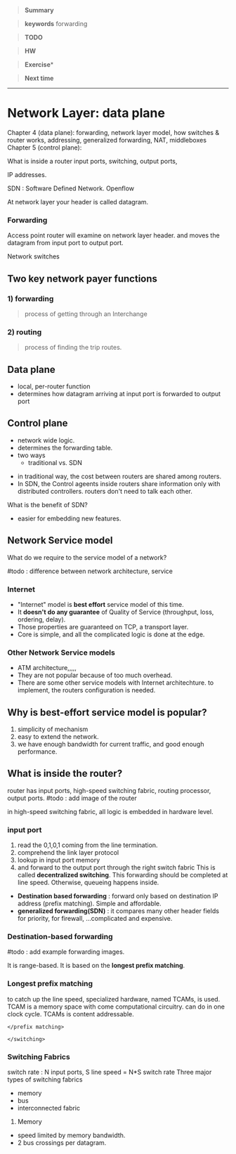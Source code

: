 >**Summary**
>

>**keywords**
>forwarding

>**TODO**
>

> **HW**
>


>**Exercise*** 


> **Next time**
>

*********
# Network Layer: data plane

Chapter 4 (data plane): forwarding, network layer model, how switches & router works, addressing, generalized forwarding, NAT, middleboxes
Chapter 5 (control plane): 

What is inside a router
input ports, switching, output ports, 

IP addresses.

SDN : Software Defined Network.
Openflow

At network layer your header is called datagram.

### Forwarding
Access point router will examine on network layer header.
and moves the datagram from input port to output port.

Network switches 

## Two key network payer functions
### 1) forwarding
> process of getting through an Interchange
### 2) routing
> process of finding the trip routes.



## Data plane
* local, per-router function
* determines how datagram arriving at input port is forwarded to output port

## Control plane
- network wide logic.
- determines the forwarding table.
- two ways
	- traditional vs. SDN

* in traditional way, the cost between routers are shared among routers.
* In SDN, the Control ageents inside routers share information only with distributed controllers. routers don't need to talk each other.

What is the benefit of SDN?
* easier for embedding new features.

## Network Service model

What do we require to the service model of a network?

#todo : difference between network architecture, service
### Internet
* "Internet" model is **best effort** service model of this time.
* It **doesn't do any guarantee** of Quality of Service (throughput, loss, ordering, delay). 
* Those properties are guaranteed on TCP, a transport layer.
* Core is simple, and all the complicated logic is done at the edge.

### Other Network Service models
* ATM architecture,,,,,
* They are not popular because of too much overhead.
* There are some other service models with Internet architechture. to implement, the routers  configuration is needed.

## Why is best-effort service model is popular?
1) simplicity of mechanism
2) easy to extend the network.
3) we have enough bandwidth for current traffic, and good enough performance. 

## What is inside the router?
router has input ports, high-speed switching fabric, routing processor, output ports.
#todo : add image of the router

in high-speed switching fabric, all logic is embedded in hardware level.

### input port
1) read the 0,1,0,1 coming from the line termination.
2) comprehend the link layer protocol
3) lookup in input port memory
4) and forward to the output port through the right switch fabric
This is called **decentralized switching**.
This forwarding should be completed at line speed. Otherwise, queueing happens inside.

* __Destination based forwarding__ : forward only based on destination IP address (prefix matching). Simple and affordable.
* __generalized forwarding(SDN)__ : it compares many other header fields for priority, for firewall, ...complicated and expensive.

### Destination-based forwarding
#todo : add example forwarding images.

It is range-based. It is based on the **longest prefix matching**. 

### Longest prefix matching
to catch up the line speed, specialized hardware, named TCAMs, is used.
TCAM is a memory space with come computational circuitry. can do in one clock cycle.
TCAMs is content addressable. 

`</prefix matching>`

`</switching>`
### Switching Fabrics
switch rate : N input ports, S line speed = N*S switch rate
Three major types of switching fabrics
* memory
* bus
* interconnected fabric

1) Memory 
* speed limited by memory bandwidth.
* 2 bus crossings per datagram.
